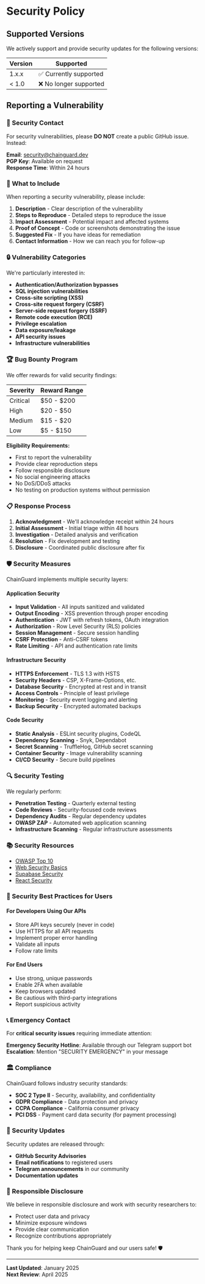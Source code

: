 # Security Policy

## Supported Versions

We actively support and provide security updates for the following versions:

| Version | Supported          |
| ------- | ------------------ |
| 1.x.x   | ✅ Currently supported |
| < 1.0   | ❌ No longer supported |

## Reporting a Vulnerability

### 🚨 Security Contact

For security vulnerabilities, please **DO NOT** create a public GitHub issue. Instead:

**Email**: security@chainguard.dev  
**PGP Key**: Available on request  
**Response Time**: Within 24 hours  

### 📝 What to Include

When reporting a security vulnerability, please include:

1. **Description** - Clear description of the vulnerability
2. **Steps to Reproduce** - Detailed steps to reproduce the issue
3. **Impact Assessment** - Potential impact and affected systems
4. **Proof of Concept** - Code or screenshots demonstrating the issue
5. **Suggested Fix** - If you have ideas for remediation
6. **Contact Information** - How we can reach you for follow-up

### 🔒 Vulnerability Categories

We're particularly interested in:

- **Authentication/Authorization bypasses**
- **SQL injection vulnerabilities**
- **Cross-site scripting (XSS)**
- **Cross-site request forgery (CSRF)**
- **Server-side request forgery (SSRF)**
- **Remote code execution (RCE)**
- **Privilege escalation**
- **Data exposure/leakage**
- **API security issues**
- **Infrastructure vulnerabilities**

### 🏆 Bug Bounty Program

We offer rewards for valid security findings:

| Severity | Reward Range |
|----------|-------------|
| Critical | $50 - $200 |
| High     | $20 - $50  |
| Medium   | $15 - $20   |
| Low      | $5 - $150   |

**Eligibility Requirements:**
- First to report the vulnerability
- Provide clear reproduction steps
- Follow responsible disclosure
- No social engineering attacks
- No DoS/DDoS attacks
- No testing on production systems without permission

### 📋 Response Process

1. **Acknowledgment** - We'll acknowledge receipt within 24 hours
2. **Initial Assessment** - Initial triage within 48 hours
3. **Investigation** - Detailed analysis and verification
4. **Resolution** - Fix development and testing
5. **Disclosure** - Coordinated public disclosure after fix

### 🛡️ Security Measures

ChainGuard implements multiple security layers:

#### Application Security
- **Input Validation** - All inputs sanitized and validated
- **Output Encoding** - XSS prevention through proper encoding
- **Authentication** - JWT with refresh tokens, OAuth integration
- **Authorization** - Row Level Security (RLS) policies
- **Session Management** - Secure session handling
- **CSRF Protection** - Anti-CSRF tokens
- **Rate Limiting** - API and authentication rate limits

#### Infrastructure Security
- **HTTPS Enforcement** - TLS 1.3 with HSTS
- **Security Headers** - CSP, X-Frame-Options, etc.
- **Database Security** - Encrypted at rest and in transit
- **Access Controls** - Principle of least privilege
- **Monitoring** - Security event logging and alerting
- **Backup Security** - Encrypted automated backups

#### Code Security
- **Static Analysis** - ESLint security plugins, CodeQL
- **Dependency Scanning** - Snyk, Dependabot
- **Secret Scanning** - TruffleHog, GitHub secret scanning
- **Container Security** - Image vulnerability scanning
- **CI/CD Security** - Secure build pipelines

### 🔍 Security Testing

We regularly perform:

- **Penetration Testing** - Quarterly external testing
- **Code Reviews** - Security-focused code reviews
- **Dependency Audits** - Regular dependency updates
- **OWASP ZAP** - Automated web application scanning
- **Infrastructure Scanning** - Regular infrastructure assessments

### 📚 Security Resources

- [OWASP Top 10](https://owasp.org/www-project-top-ten/)
- [Web Security Basics](https://developer.mozilla.org/en-US/docs/Web/Security)
- [Supabase Security](https://supabase.com/docs/guides/platform/security)
- [React Security](https://reactjs.org/docs/dom-elements.html#dangerouslysetinnerhtml)

### 🚀 Security Best Practices for Users

#### For Developers Using Our APIs
- Store API keys securely (never in code)
- Use HTTPS for all API requests
- Implement proper error handling
- Validate all inputs
- Follow rate limits

#### For End Users
- Use strong, unique passwords
- Enable 2FA when available
- Keep browsers updated
- Be cautious with third-party integrations
- Report suspicious activity

### 📞 Emergency Contact

For **critical security issues** requiring immediate attention:

**Emergency Security Hotline**: Available through our Telegram support bot  
**Escalation**: Mention "SECURITY EMERGENCY" in your message  

### 🏛️ Compliance

ChainGuard follows industry security standards:

- **SOC 2 Type II** - Security, availability, and confidentiality
- **GDPR Compliance** - Data protection and privacy
- **CCPA Compliance** - California consumer privacy
- **PCI DSS** - Payment card data security (for payment processing)

### 📝 Security Updates

Security updates are released through:

- **GitHub Security Advisories**
- **Email notifications** to registered users
- **Telegram announcements** in our community
- **Documentation updates**

### 🤝 Responsible Disclosure

We believe in responsible disclosure and work with security researchers to:

- Protect user data and privacy
- Minimize exposure windows
- Provide clear communication
- Recognize contributions appropriately

Thank you for helping keep ChainGuard and our users safe! 🛡️

---

**Last Updated**: January 2025  
**Next Review**: April 2025
